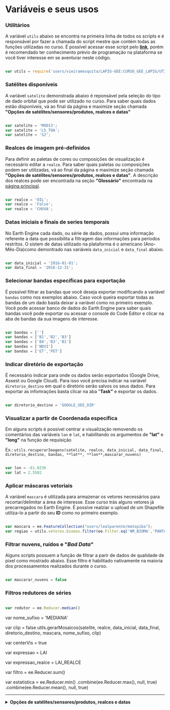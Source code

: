 # Variáveis e seus usos

### Utilitários

A variável ``utils`` abaixo se encontra na primeira linha de todos os scripts e é responsável por fazer a chamada do script mestre que contém todas as funções utilizadas no curso.
É possível acessar esse script pelo [**link**](https://code.earthengine.google.com/fa8f980b77fcbe151f54bd4727f7f26e), porém é recomendado ter conhecimento prévio de programação na plataforma se você tiver interesse em se aventurar neste código.

```JavaScript

var utils = require('users/vieiramesquita/LAPIG-GEE:CURSO_GEE_LAPIG/UTILITARIOS')

```

### Satélites disponíveis

A variável ``satelite`` demonstrada abaixo é reponsável pela seleção do tipo de dado orbital que pode ser utilizado no curso. Para saber quais dados estão disponíveis, vá ao final da página e maximize seção chamada **"Opções de satélites/sensores/produtos, realces e datas"**

```JavaScript

var satelite = 'MOD13';
var satelite = 'L5_TOA';
var satelite = 'S2';

```

### Realces de imagem pré-definidos

Para definir as paletas de cores ou composições de visualização é necessário editar a ``realce``. Para saber quais paletas ou composições podem ser utilizadas, vá ao final da página e maximize seção chamada **"Opções de satélites/sensores/produtos, realces e datas"**. A descrição dos realces pode ser encontrada na seção **"Glossário"** encontrada na [página principal](https://github.com/vieiramesquita/LAPIG-GEE).

```JavaScript

var realce = 'OIL';
var realce = 'False';
var realce = 'CHUVA';

```

### Datas iniciais e finais de series temporais

No Earth Engine cada dado, ou série de dados, possui uma informação referente a data que possibilita a filtragem das informações para períodos restritos. O sistem de datas utilizado na plataforma é o americano (Ano-Mês-Dia)como demontrado nas variáveis ``data_inicial`` e ``data_final`` abaixo.

```javascript

var data_inicial = '2016-01-01';
var data_final = '2016-12-31';

```

### Selecionar bandas específicas para exportação

É possível filtrar as bandas que você deseja exportar modificando a variável ``bandas`` como nos exemplos abaixo. Caso você queira exportar todas as bandas de um dado basta deixar a variável como no primeiro exemplo. Você pode acessar banco de dados do Earth Engine para saber quais bandas você pode exportar ou acessar o console do Code Editor e clicar na aba de bandas da sua imagens de interesse.

```javascript

var bandas = ['']
var bandas = ['B1','B2','B3']
var bandas = ['B4','B3','B1']
var bandas = ['NDVI']
var bandas = ['ET','PET']

```

### Indicar diretório de exportação

É necessário indicar para onde os dados serão exportados (Google Drive, Assest ou Google Cloud). Para isso você precisa indicar na variável ``diretorio_destino`` em qual o diretório serão salvos os seus dados. Para exportar as infomrações basta clicar na aba "**Task"** e exportar os dados.

```javascript

var diretorio_destino = 'GOOGLE_GEE_DIR'

```

### Visualizar a partir de Coordenada específica

Em alguns scripts é possível centrar a visualização removendo os comentários das variáveis ``lon``  e ``lat``, e habilitando os argumentos de **"lat"** e **"long"** na função de requisição 

Ex.: ``utils.recuperarImagens(satelite, realce, data_inicial, data_final, diretorio_destino, bandas, **lat**, **lon**,mascarar_nuvens)``

```javascript

var lon = -61.0236
var lat = 2.5502

```

### Aplicar máscaras vetoriais

A variável ``mascara`` é utilizada para armazenar os vetores necessários para recortar/delimitar a área de interesse. Esse curso trás alguns vetores já precarregados no Earth Engine. É possíve realziar o upload de um Shapefile utiliza-lo a partir do seu **ID** como no primeiro exemplo.

```javascript

var mascara = ee.FeatureCollection("users/lealparente/matopiba");
var regiao = utils.vetores.biomas.filter(ee.Filter.eq('NM_BIOMA','PANTANAL'))

```


### Filtrar nuvens, ruídos e "_Bad Data_"

Alguns scripts possuem a função de filtrar a parir de dados de qualidade de pixel como mostrado abaixo. Esse filtro é habilitado nativamente na maioria dos processamentos realizados durante o curso. 

```javascript

var mascarar_nuvens = false

```

### Filtros redutores de séries



```javascript

var redutor = ee.Reducer.median()

```


var nome_sufixo = 'MEDIANA'

var clip = false
utils.gerarMosaicos(satelite, realce, data_inicial, data_final, diretorio_destino, mascara, nome_sufixo, clip)

var centerVis = true

var expressao = LAI

var expressao_realce = LAI_REALCE

var filtro = ee.Reducer.sum()

var estatistica = ee.Reducer.min()
                 .combine(ee.Reducer.max(), null, true)
                 .combine(ee.Reducer.mean(), null, true)

---------------

<details>
<summary> <b>Opções de satélites/sensores/produtos, realces e datas</b> </summary>
<p>

### [TRMM 3B43 V7 (GLOBAL)](https://developers.google.com/earth-engine/datasets/catalog/TRMM_3B43V7)
    var satelite = 'TRMM' 
    var realce = 'Chuva' 
    var data_inicial = '1998-01-01'
    var data_final = 'Atual'

### [ALOS DEM 30M (GLOBAL)](https://developers.google.com/earth-engine/datasets/catalog/JAXA_ALOS_AW3D30_V1_1)
    var satelite = 'ALOS' 
    var realce = 'ALT' 
Não necessita de data_inicial e/ou data_final

### [SRTM V4 30M (GLOBAL)](https://developers.google.com/earth-engine/datasets/catalog/USGS_SRTMGL1_003)
    var satelite = 'SRTM' 
    var realce = 'ALT' 
Não necessita de data_inicial e/ou data_final

### [MOD11A2 TEMPERATURA DE SUPERFICIE (GLOBAL)](https://developers.google.com/earth-engine/datasets/catalog/MODIS_006_MOD11A1)
    var satelite = 'MOD11' 
    var realce = 'TEMP' 
    var data_inicial = '2000-03-05'
    var data_final = 'Atual'

### [MOD13Q1 INDICE DE VEGETACAO (GLOBAL)](https://developers.google.com/earth-engine/datasets/catalog/MODIS_006_MOD13Q1)
    var satelite = 'MOD13' 
    var realce = 'NDVI' ou 'EVI' ou 'Agri'
    var data_inicial = '2000-02-18'
    var data_final = 'Atual'

### [MOD16A2 EVAPOTRANSPIRACAO (GLOBAL)](https://developers.google.com/earth-engine/datasets/catalog/MODIS_006_MOD16A2)
    var satelite = 'MOD16' 
    var realce = 'ET' ou 'PET'
    var data_inicial = '2000-01-01'
    var data_final = 'Atual' 

### [LANDSAT 5 TOA](https://developers.google.com/earth-engine/datasets/catalog/LANDSAT_LT05_C01_T1_TOA) ou [LANDSAT 5 SR](https://developers.google.com/earth-engine/datasets/catalog/LANDSAT_LT05_C01_T1_SR)
    var satelite = 'L5_TOA' ou 'L5_SR'
    var realce = 'Agri' ou 'False' ou 'True'
    var data_inicial = '1984-03-01'
    var data_final = 2012-05-05

### [LANDSAT 7 TOA](https://developers.google.com/earth-engine/datasets/catalog/LANDSAT_LE07_C01_T1_TOA) ou [LANDSAT 7 SR](https://developers.google.com/earth-engine/datasets/catalog/LANDSAT_LE07_C01_T1_SR)
    var satelite = 'L7_TOA' ou 'L7_SR'
    var realce = 'Agri' ou 'False' ou 'True'
    var data_inicial = '1999-01-01'
    var data_final = 'Atual' 

### [LANDSAT 8 TOA](https://developers.google.com/earth-engine/datasets/catalog/LANDSAT_LC08_C01_T1_SR) ou [LANDSAT 8 SR](https://developers.google.com/earth-engine/datasets/catalog/LANDSAT_LC08_C01_T1_SR)
    var satelite = 'L8_TOA' ou 'L8_SR'
    var realce = 'Agri' ou 'False' ou 'True'
    var data_inicial = '2013-04-11'
    var data_final = 'Atual' 

### [SENTINEL 1A & 1B SAR GRD](https://developers.google.com/earth-engine/datasets/catalog/COPERNICUS_S1_GRD) 
    var satelite = 'S1' 
    var realce = 'SAR' 
    var data_inicial = '2014-10-03'
    var data_final = 'Atual'

### [SENTINEL 2A & 2B TOA](https://developers.google.com/earth-engine/datasets/catalog/COPERNICUS_S2)
    var satelite = 'S2' 
    var realce = 'Agri' ou 'False' ou 'False20' ou 'True'
    var data_inicial = '2015-06-23 '
    var data_final = 'Atual'

### [SENTINEL 3 OLCI](https://developers.google.com/earth-engine/datasets/catalog/COPERNICUS_S3_OLCI)
    var satelite = 'S3'
    var realce = 'False' ou 'True'
    var data_inicial = '2016-10-18'
    var data_final = 'Atual'

</p>
</details>
